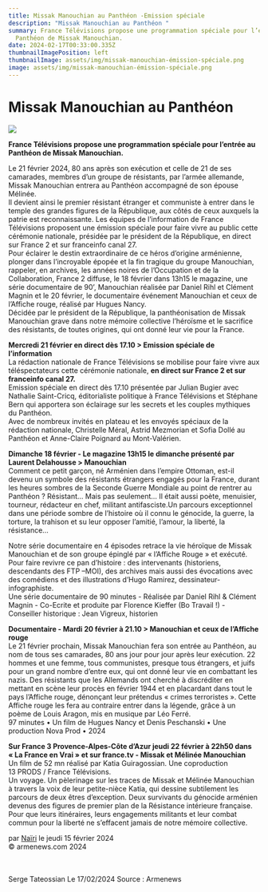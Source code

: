 ```yaml
---
title: Missak Manouchian au Panthéon -Emission spéciale
description: "Missak Manouchian au Panthéon "
summary: France Télévisions propose une programmation spéciale pour l’entrée au
  Panthéon de Missak Manouchian.
date: 2024-02-17T00:33:00.335Z
thumbnailImagePosition: left
thumbnailImage: assets/img/missak-manouchian-émission-spéciale.png
image: assets/img/missak-manouchian-émission-spéciale.png
---
```

<!--StartFragment-->

# Missak Manouchian au Panthéon

![](https://www.armenews.com/IMG/arton112719.png)

**France Télévisions propose une programmation spéciale pour l’entrée au Panthéon de Missak Manouchian.**

Le 21 février 2024, 80 ans après son exécution et celle de 21 de ses camarades, membres d’un groupe de résistants, par l’armée allemande, Missak Manouchian entrera au Panthéon accompagné de son épouse Mélinée.\
Il devient ainsi le premier résistant étranger et communiste à entrer dans le temple des grandes figures de la République, aux côtés de ceux auxquels la patrie est reconnaissante. Les équipes de l’information de France Télévisions proposent une émission spéciale pour faire vivre au public cette cérémonie nationale, présidée par le président de la République, en direct sur France 2 et sur franceinfo canal 27.\
Pour éclairer le destin extraordinaire de ce héros d’origine arménienne, plonger dans l’incroyable épopée et la fin tragique du groupe Manouchian, rappeler, en archives, les années noires de l’Occupation et de la Collaboration, France 2 diffuse, le 18 février dans 13h15 le magazine, une série documentaire de 90’, Manouchian réalisée par Daniel Rihl et Clément Magnin et le 20 février, le documentaire événement Manouchian et ceux de l’Affiche rouge, réalisé par Hugues Nancy.\
Décidée par le président de la République, la panthéonisation de Missak Manouchian grave dans notre mémoire collective l’héroïsme et le sacrifice des résistants, de toutes origines, qui ont donné leur vie pour la France.

**Mercredi 21 février en direct dès 17.10 > Emission spéciale de l’information**\
La rédaction nationale de France Télévisions se mobilise pour faire vivre aux téléspectateurs cette cérémonie nationale, **en direct sur France 2 et sur franceinfo canal 27.**\
Emission spéciale en direct dès 17.10 présentée par Julian Bugier avec Nathalie Saint-Cricq, éditorialiste politique à France Télévisions et Stéphane Bern qui apportera son éclairage sur les secrets et les couples mythiques du Panthéon.\
Avec de nombreux invités en plateau et les envoyés spéciaux de la rédaction nationale, Christelle Méral, Astrid Mezmorian et Sofia Dollé au Panthéon et Anne-Claire Poignard au Mont-Valérien.

**Dimanche 18 février - Le magazine 13h15 le dimanche présenté par Laurent Delahousse > Manouchian**\
Comment ce petit garçon, né Arménien dans l’empire Ottoman, est-il devenu un symbole des résistants étrangers engagés pour la France, durant les heures sombres de la Seconde Guerre Mondiale au point de rentrer au Panthéon ? Résistant… Mais pas seulement… Il était aussi poète, menuisier, tourneur, rédacteur en chef, militant antifasciste.Un parcours exceptionnel dans une période sombre de l’histoire où il connu le génocide, la guerre, la torture, la trahison et su leur opposer l’amitié, l’amour, la liberté, la résistance…

Notre série documentaire en 4 épisodes retrace la vie héroïque de Missak Manouchian et de son groupe épinglé par « l’Affiche Rouge » et exécuté.\
Pour faire revivre ce pan d’histoire : des intervenants (historiens, descendants des FTP –MOI), des archives mais aussi des évocations avec des comédiens et des illustrations d’Hugo Ramirez, dessinateur-infographiste.\
Une série documentaire de 90 minutes - Réalisée par Daniel Rihl & Clément Magnin - Co-Ecrite et produite par Florence Kieffer (Bo Travail !) - Conseiller historique : Jean Vigreux, historien

**Documentaire - Mardi 20 février à 21.10 > Manouchian et ceux de l’Affiche rouge**\
Le 21 février prochain, Missak Manouchian fera son entrée au Panthéon, au nom de tous ses camarades, 80 ans jour pour jour après leur exécution. 22 hommes et une femme, tous communistes, presque tous étrangers, et juifs pour un grand nombre d’entre eux, qui ont donné leur vie en combattant les nazis. Des résistants que les Allemands ont cherché à discréditer en mettant en scène leur procès en février 1944 et en placardant dans tout le pays l’Affiche rouge, dénonçant leur prétendus « crimes terroristes ». Cette Affiche rouge les fera au contraire entrer dans la légende, grâce à un poème de Louis Aragon, mis en musique par Léo Ferré.\
97 minutes • Un film de Hugues Nancy et Denis Peschanski • Une production Nova Prod • 2024

**Sur France 3 Provence-Alpes-Côte d’Azur jeudi 22 février à 22h50 dans « La France en Vrai » et sur france.tv - Missak et Mélinée Manouchian**\
Un film de 52 mn réalisé par Katia Guiragossian. Une coproduction 13 PRODS / France Télévisions.\
Un voyage. Un pèlerinage sur les traces de Missak et Mélinée Manouchian à travers la voix de leur petite-nièce Katia, qui dessine subtilement les parcours de deux êtres d’exception. Deux survivants du génocide arménien devenus des figures de premier plan de la Résistance intérieure française.\
Pour que leurs itinéraires, leurs engagements militants et leur combat commun pour la liberté ne s’effacent jamais de notre mémoire collective.

par [Naïri](https://www.armenews.com/spip.php?page=auteur&id_auteur=475) le jeudi 15 février 2024\
© armenews.com 2024

\
\
S﻿erge Tateossian Le 17/02/2024   Source : Armenews